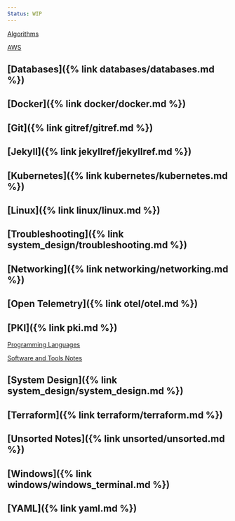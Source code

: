 ```yaml
---
Status: WIP
---
```

[Algorithms](Algorithms/Algorithms.md)

[AWS](AWS.md)
## [Databases]({% link databases/databases.md %})
## [Docker]({% link docker/docker.md %})
## [Git]({% link gitref/gitref.md %})

## [Jekyll]({% link jekyllref/jekyllref.md %})
## [Kubernetes]({% link kubernetes/kubernetes.md %})
## [Linux]({% link linux/linux.md %})
## [Troubleshooting]({% link system_design/troubleshooting.md %})
## [Networking]({% link networking/networking.md %})
## [Open Telemetry]({% link otel/otel.md %})
## [PKI]({% link pki.md %})

[Programming Languages](Programming%20Languages.md)

[Software and Tools Notes](Software%20and%20Tools%20Notes.md)

## [System Design]({% link system_design/system_design.md %})
## [Terraform]({% link terraform/terraform.md %})
## [Unsorted Notes]({% link unsorted/unsorted.md %})
## [Windows]({% link windows/windows_terminal.md %})
## [YAML]({% link yaml.md %})





